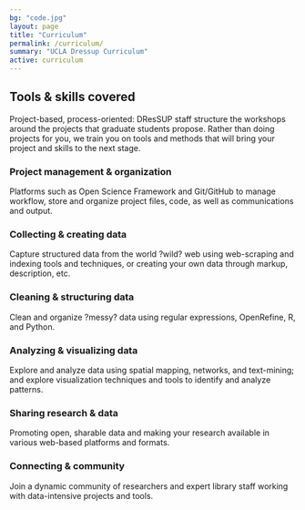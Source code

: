 ```yaml
---
bg: "code.jpg"
layout: page
title: "Curriculum"
permalink: /curriculum/
summary: "UCLA Dressup Curriculum"
active: curriculum
---
```


## Tools & skills covered
Project-based, process-oriented: DResSUP staff structure the workshops around the projects that graduate students propose.  Rather than doing projects for you, we train you on tools and methods that will bring your project and skills to the next stage.


### <i class="fa fa-diamond"></i> Project management & organization
Platforms such as Open Science Framework and Git/GitHub to manage workflow, store and organize project files, code, as well as communications and output.

### <i class="fa fa-code"></i> Collecting & creating data
Capture structured data from the world ?wild? web using web-scraping and indexing tools and techniques, or creating your own data through markup, description, etc.

### <i class="fa fa-table"></i> Cleaning & structuring data
Clean and organize ?messy? data using regular expressions, OpenRefine, R, and Python.

### <i class="fa fa-bar-chart"></i> Analyzing & visualizing data
Explore and analyze data using spatial mapping, networks, and text-mining; and explore visualization techniques and tools to identify and analyze patterns.

### <i class="fa fa-paper-plane"></i> Sharing research & data
Promoting open, sharable data and making your research available in various web-based platforms and formats.

### <i class="fa fa-share-alt"></i> Connecting & community
Join a dynamic community of researchers and expert library staff working with data-intensive projects and tools.



